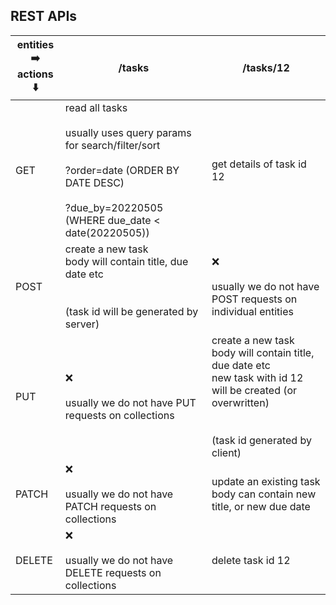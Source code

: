 ## REST APIs 

| entities ➡️ <br>actions ⬇️ | /tasks                                                                                                                                                                    | /tasks/12                                                                                                                                                     |
|--------------------------|---------------------------------------------------------------------------------------------------------------------------------------------------------------------------|---------------------------------------------------------------------------------------------------------------------------------------------------------------|
| GET                      | read all tasks<br><br>usually uses query params for search/filter/sort<br><br>?order=date (ORDER BY DATE DESC) <br><br>?due_by=20220505 (WHERE due_date < date(20220505)) | get details of task id 12                                                                                                                                     |
| POST                     | create a new task <br>body will contain title, due date etc<br><br><br>(task id will be generated by server)                                                              | ❌ <br><br>usually we do not have POST requests on individual entities                                                                                         |
| PUT                      | ❌ <br><br>usually we do not have PUT requests on collections                                                                                                              | create a new task <br>body will contain title, due date etc<br>new task with id 12 will be created (or overwritten) <br><br><br>(task id generated by client) |
| PATCH                    | ❌ <br><br>usually we do not have PATCH requests on collections                                                                                                            | update an existing task <br>body can contain new title, or new due date <br>                                                                                  |
| DELETE                   | ❌ <br><br>usually we do not have DELETE requests on collections                                                                                                           | delete task id 12                                                                                                                                             |